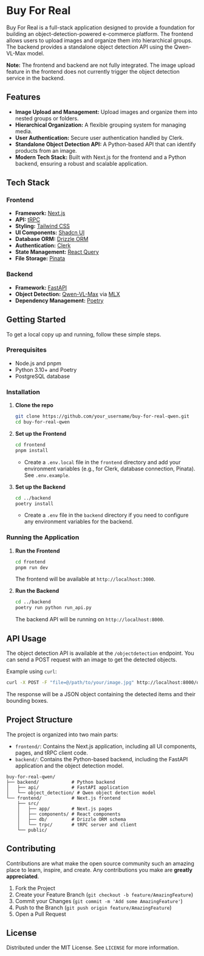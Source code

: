 # Buy For Real

Buy For Real is a full-stack application designed to provide a foundation for building an object-detection-powered e-commerce platform. The frontend allows users to upload images and organize them into hierarchical groups. The backend provides a standalone object detection API using the Qwen-VL-Max model.

**Note:** The frontend and backend are not fully integrated. The image upload feature in the frontend does not currently trigger the object detection service in the backend.

## Features

- **Image Upload and Management:** Upload images and organize them into nested groups or folders.
- **Hierarchical Organization:** A flexible grouping system for managing media.
- **User Authentication:** Secure user authentication handled by Clerk.
- **Standalone Object Detection API:** A Python-based API that can identify products from an image.
- **Modern Tech Stack:** Built with Next.js for the frontend and a Python backend, ensuring a robust and scalable application.

## Tech Stack

### Frontend

- **Framework:** [Next.js](https://nextjs.org/)
- **API:** [tRPC](https://trpc.io/)
- **Styling:** [Tailwind CSS](https://tailwindcss.com/)
- **UI Components:** [Shadcn UI](https://ui.shadcn.com/)
- **Database ORM:** [Drizzle ORM](https://orm.drizzle.team/)
- **Authentication:** [Clerk](https://clerk.com/)
- **State Management:** [React Query](https://tanstack.com/query/v4)
- **File Storage:** [Pinata](https://www.pinata.cloud/)

### Backend

- **Framework:** [FastAPI](https://fastapi.tiangolo.com/)
- **Object Detection:** [Qwen-VL-Max](https://huggingface.co/Qwen/Qwen-VL-Max) via [MLX](https://github.com/ml-explore/mlx)
- **Dependency Management:** [Poetry](https://python-poetry.org/)

## Getting Started

To get a local copy up and running, follow these simple steps.

### Prerequisites

- Node.js and pnpm
- Python 3.10+ and Poetry
- PostgreSQL database

### Installation

1.  **Clone the repo**

    ```sh
    git clone https://github.com/your_username/buy-for-real-qwen.git
    cd buy-for-real-qwen
    ```

2.  **Set up the Frontend**

    ```sh
    cd frontend
    pnpm install
    ```

    - Create a `.env.local` file in the `frontend` directory and add your environment variables (e.g., for Clerk, database connection, Pinata). See `.env.example`.

3.  **Set up the Backend**
    ```sh
    cd ../backend
    poetry install
    ```
    - Create a `.env` file in the `backend` directory if you need to configure any environment variables for the backend.

### Running the Application

1.  **Run the Frontend**

    ```sh
    cd frontend
    pnpm run dev
    ```

    The frontend will be available at `http://localhost:3000`.

2.  **Run the Backend**
    ```sh
    cd ../backend
    poetry run python run_api.py
    ```
    The backend API will be running on `http://localhost:8000`.

## API Usage

The object detection API is available at the `/objectdetection` endpoint. You can send a POST request with an image to get the detected objects.

Example using `curl`:

```sh
curl -X POST -F "file=@/path/to/your/image.jpg" http://localhost:8000/objectdetection
```

The response will be a JSON object containing the detected items and their bounding boxes.

## Project Structure

The project is organized into two main parts:

- `frontend/`: Contains the Next.js application, including all UI components, pages, and tRPC client code.
- `backend/`: Contains the Python-based backend, including the FastAPI application and the object detection model.

```
buy-for-real-qwen/
├── backend/            # Python backend
│   ├── api/            # FastAPI application
│   └── object_detection/ # Qwen object detection model
└── frontend/           # Next.js frontend
    ├── src/
    │   ├── app/        # Next.js pages
    │   ├── components/ # React components
    │   ├── db/         # Drizzle ORM schema
    │   └── trpc/       # tRPC server and client
    └── public/
```

## Contributing

Contributions are what make the open source community such an amazing place to learn, inspire, and create. Any contributions you make are **greatly appreciated**.

1.  Fork the Project
2.  Create your Feature Branch (`git checkout -b feature/AmazingFeature`)
3.  Commit your Changes (`git commit -m 'Add some AmazingFeature'`)
4.  Push to the Branch (`git push origin feature/AmazingFeature`)
5.  Open a Pull Request

## License

Distributed under the MIT License. See `LICENSE` for more information.
